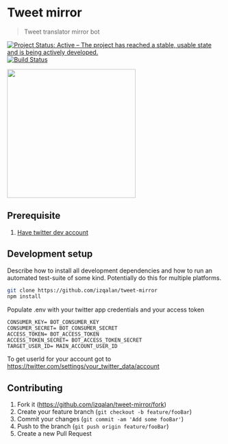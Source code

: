 # Tweet mirror
> Tweet translator mirror bot

[![Project Status: Active – The project has reached a stable, usable state and is being actively developed.](https://www.repostatus.org/badges/latest/active.svg)](https://www.repostatus.org/#active)
[![Build Status](https://travis-ci.com/izqalan/tweet-mirror.svg?branch=master)](https://travis-ci.com/izqalan/tweet-mirror)

<img src="https://i.imgur.com/T7xi9Fz.png" height="300">

## Prerequisite
1. [Have twitter dev account](https://developer.twitter.com/)

## Development setup

Describe how to install all development dependencies and how to run an automated test-suite of some kind. Potentially do this for multiple platforms.

```sh
git clone https://github.com/izqalan/tweet-mirror
npm install
```

Populate .env with your twitter app credentials and your access token
```
CONSUMER_KEY= BOT_CONSUMER_KEY
CONSUMER_SECRET= BOT_CONSUMER_SECRET
ACCESS_TOKEN= BOT_ACCESS_TOKEN
ACCESS_TOKEN_SECRET= BOT_ACCESS_TOKEN_SECRET
TARGET_USER_ID= MAIN_ACCOUNT_USER_ID
```

To get userId for your account got to https://twitter.com/settings/your_twitter_data/account


## Contributing

1. Fork it (<https://github.com/izqalan/tweet-mirror/fork>)
2. Create your feature branch (`git checkout -b feature/fooBar`)
3. Commit your changes (`git commit -am 'Add some fooBar'`)
4. Push to the branch (`git push origin feature/fooBar`)
5. Create a new Pull Request

<!-- Markdown link & img dfn's -->
[wiki]: https://github.com/izqalan/bnm-api/wiki
